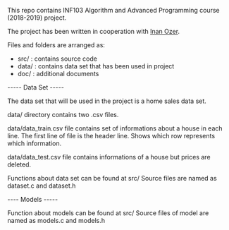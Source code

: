 This repo contains INF103 Algorithm and Advanced Programming course (2018-2019) project.

The project has been written in cooperation with [Inan Ozer](https://https://github.com/sdinanozer).

Files and folders are arranged as:

  - src/  : contains source code
  - data/ : contains data set that has been used in project
  - doc/  : additional documents

----- Data Set -----

The data set that will be used in the project is a home sales data set.

  data/ directory contains two .csv files.
	
  data/data_train.csv file contains set of informations about a house in each line.
    The first line of file is the header line. Shows which row represents which information.
		
  data/data_test.csv file contains informations of a house but prices are deleted.
  
Functions about data set can be found at src/
Source files are named as dataset.c and dataset.h

---- Models -----

Function about models can be found at src/
Source files of model are named as models.c and models.h
